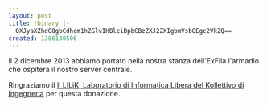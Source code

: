 ```yaml
---
layout: post
title: !binary |-
  QXJyaXZhdG8gbCdhcm1hZGlvIHBlciBpbCBzZXJ2ZXIgbmVsbGEgc2VkZQ==
created: 1386130506
---
```

Il 2 dicembre 2013 abbiamo portato nella nostra stanza dell'ExFila l'armadio che ospiterà il nostro server centrale.

Ringraziamo il <a href="http://isf.lilik.it/">Il LILiK, Laboratorio di Informatica Libera del Kollettivo di Ingegneria</a> per questa donazione.
